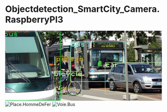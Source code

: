 # Objectdetection_SmartCity_Camera.RaspberryPI3

![Bus.Tram.Velo](bustramvelo_output.png)
![Place.HommeDeFer](place_hommedefer_output.png)
![Voie.Bus](voie_bus_output.png)
